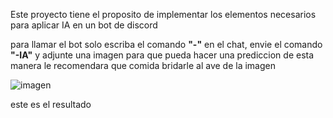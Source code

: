 Este proyecto tiene el proposito de implementar los elementos necesarios para aplicar IA en un bot de discord

para llamar el bot solo escriba el comando **"-"** en el chat, envie el comando **"-IA"** y adjunte una imagen para que pueda hacer una prediccion
de esta manera le recomendara que comida bridarle al ave de la imagen

![imagen](https://github.com/user-attachments/assets/44437d01-db08-40ca-8e1b-10807292bc9a)

este es el resultado
